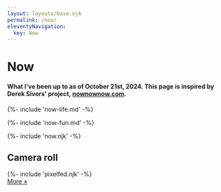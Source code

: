 ```yaml
---
layout: layouts/base.njk
permalink: /now/
eleventyNavigation:
  key: Now
---
```


# Now

#### What I've been up to as of October 21st, 2024. This page is inspired by Derek Sivers' project, [nownownow.com](https://nownownow.com/about).

{%- include 'now-life.md' -%}

{%- include 'now-fun.md' -%}

<div class="now-block">
	{%- include 'now.njk' -%}
</div>

<div class="pixelfed-block">
	<h2>Camera roll</h2>
	{%- include 'pixelfed.njk' -%}
	<div class="more-button-style"><a href="https://pixelfed.social/@crashthearcade">More »</a></div>
</div>
